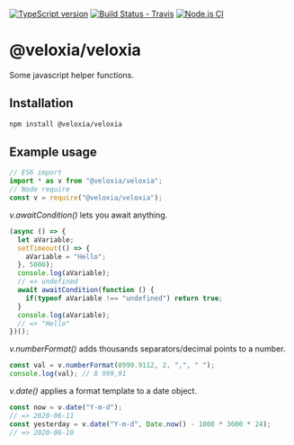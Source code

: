 [![TypeScript version][ts-badge]][typescript-38]
[![Build Status - Travis][travis-badge]][travis-ci]
[![Node.js CI][ga-badge]][ga-ci]

# @veloxia/veloxia

Some javascript helper functions.

## Installation

```bash
npm install @veloxia/veloxia
```

## Example usage

```javascript
// ES6 import
import * as v from "@veloxia/veloxia";
// Node require
const v = require("@veloxia/veloxia");
```

_v.awaitCondition()_ lets you await anything.

```javascript
(async () => {
  let aVariable;
  setTimeout(() => {
    aVariable = "Hello";
  }, 5000);
  console.log(aVariable);
  // => undefined
  await awaitCondition(function () {
    if(typeof aVariable !== "undefined") return true;
  }
  console.log(aVariable);
  // => "Hello"
})();
```

_v.numberFormat()_ adds thousands separators/decimal points to a number.

```javascript
const val = v.numberFormat(8999.9112, 2, ",", " ");
console.log(val); // 8 999,91
```

_v.date()_ applies a format template to a date object.

```javascript
const now = v.date("Y-m-d");
// => 2020-06-11
const yesterday = v.date("Y-m-d", Date.now() - 1000 * 3600 * 24);
// => 2020-06-10
```

[ts-badge]: https://img.shields.io/badge/TypeScript-3.8-blue.svg
[nodejs-badge]: https://img.shields.io/badge/Node.js->=%2012.13-blue.svg
[travis-badge]: https://travis-ci.org/veloxiadev/veloxia.js.svg?branch=master
[travis-ci]: https://travis-ci.org/github/veloxiadev/veloxia.js
[typescript]: https://www.typescriptlang.org/
[typescript-38]: https://www.typescriptlang.org/docs/handbook/release-notes/typescript-3-8.html
[ga-badge]: https://github.com/veloxiadev/veloxia.js/workflows/Node.js%20CI/badge.svg
[ga-ci]: https://github.com/veloxiadev/veloxia.js/actions

